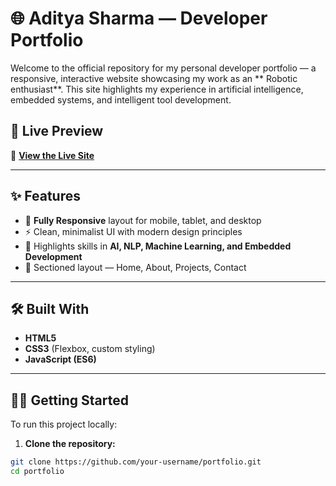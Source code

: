 # 🌐 Aditya Sharma — Developer Portfolio

Welcome to the official repository for my personal developer portfolio — a responsive, interactive website showcasing my work as an ** Robotic enthusiast**. This site highlights my experience in artificial intelligence, embedded systems, and intelligent tool development.

## 🚀 Live Preview

🔗 **[View the Live Site](https://aditya14sharma01.github.io/Portfolio/)**  

---

## ✨ Features

- 📱 **Fully Responsive** layout for mobile, tablet, and desktop
- ⚡ Clean, minimalist UI with modern design principles
- 🧠 Highlights skills in **AI, NLP, Machine Learning, and Embedded Development**
- 📂 Sectioned layout — Home, About, Projects, Contact

---

## 🛠️ Built With

- **HTML5**
- **CSS3** (Flexbox, custom styling)
- **JavaScript (ES6)**

---

## 🧑‍💻 Getting Started

To run this project locally:

1. **Clone the repository:**

```bash
git clone https://github.com/your-username/portfolio.git
cd portfolio
